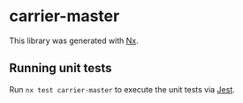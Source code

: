 # carrier-master

This library was generated with [Nx](https://nx.dev).

## Running unit tests

Run `nx test carrier-master` to execute the unit tests via [Jest](https://jestjs.io).

